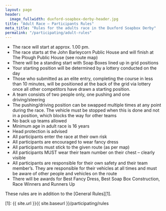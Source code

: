 ```yaml
---
layout: page
header:
  image_fullwidth: duxford-soapbox-derby-header.jpg
title: "Adult Race – Participants Rules"
meta_title: "Rules for the adults race in the Duxford Soapbox Derby"
permalink: "/participating/adult-rules"
---
```


* The race will start at approx. 1.00 pm.
* The race starts at the John Barleycorn Public House and will finish at The Plough Public House (see route map)
* There will be a standing start with Soap Boxes lined up in grid positions
* Your starting position will be determined by a lottery conducted on the day
* Those who submitted as an elite entry, completing the course in less than 10 minutes, will be positioned at the back of the grid via lottery once all other competitors have drawn a starting position.
* A team consists of two people only, one pushing and one driving/steering
* The pushing/driving position can be swapped multiple times at any point during the race. The vehicle must be stopped when this is done and not in a position, which blocks the way for other teams
* No back up teams allowed
* Minimum age in adult race is 16 years
* Head protection is advised
* All participants enter the race at their own risk
* All participants are encouraged to wear fancy dress
* All participants must stick to the given route (as per map)
* All participants MUST wear their team number on their chest – clearly visible
* All participants are responsible for their own safety and their team member’s. They are responsible for their vehicles at all times and must be aware of other people and vehicles on the route
* There will be awards for Best Fancy Dress, Best Soap Box Construction, Race Winners and Runners Up

These rules are in addition to the [General Rules][1].

[1]: {{ site.url }}{{ site.baseurl }}/participating/rules
